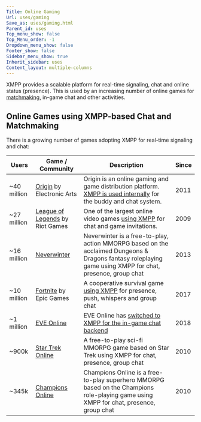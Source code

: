 ```yaml
---
Title: Online Gaming
Url: uses/gaming
Save_as: uses/gaming.html
Parent_id: uses
Top_menu_show: false
Top_Menu_order: -1
Dropdown_menu_show: false
Footer_show: false
Sidebar_menu_show: true
Inherit_sidebar: uses
Content_layout: multiple-columns
---
```


XMPP provides a scalable platform for real-time signaling, chat and online status (presence). This is used by an increasing number of online games for [matchmaking](https://en.wikipedia.org/wiki/Matchmaking_(video_games)), in-game chat and other activities.

## Online Games using XMPP-based Chat and Matchmaking

There is a growing number of games adopting XMPP for real-time signaling and chat:

| Users        | Game / Community                | Description                            | Since |
|--------------|---------------------------------|----------------------------------------|-------|
|  ~40 million | [Origin](https://www.origin.com/) by Electronic Arts | Origin is an online gaming and game distribution platform. [XMPP is used internally](https://blog.joelj.org/connect-to-ea-origin-chat-using-xmpp-jabber-and-pidgin/) for the buddy and chat system. | 2011 |
|  ~27 million | [League of Legends](https://leagueoflegends.com) by Riot Games | One of the largest online video games [using XMPP](http://highscalability.com/blog/2014/10/13/how-league-of-legends-scaled-chat-to-70-million-players-it-t.html) for chat and game invitations. | 2009 |
|  ~16 million | [Neverwinter](http://crypticstudios.com/neverwinter) | Neverwinter is a free-to-play, action MMORPG based on the acclaimed Dungeons & Dragons fantasy roleplaying game using XMPP for chat, presence, group chat | 2013 |
|  ~10 million | [Fortnite](https://www.epicgames.com/fortnite/) by Epic Games | A cooperative survival game [using XMPP](https://www.epicgames.com/fortnite/en-US/news/postmortem-of-service-outage-at-3-4m-ccu) for presence, push, whispers and group chat | 2017 |
|  ~1 million  | [EVE Online](https://www.eveonline.com/) | EVE Online has [switched to XMPP for the in-game chat backend](https://www.eveonline.com/article/p4i0qx/new-chat-backend-coming-with-the-march-release) | 2018 |
|  ~900k       | [Star Trek Online](http://crypticstudios.com/startrek) | A free-to-play sci-fi MMORPG game based on Star Trek using XMPP for chat, presence, group chat | 2010 |
|  ~345k       | [Champions Online](http://crypticstudios.com/champions) | Champions Online is a free-to-play superhero MMORPG based on the Champions role-playing game using XMPP for chat, presence, group chat | 2010 |
